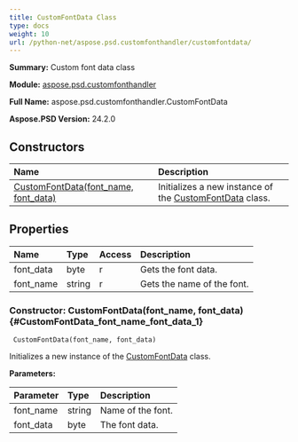 ```yaml
---
title: CustomFontData Class
type: docs
weight: 10
url: /python-net/aspose.psd.customfonthandler/customfontdata/
---
```


**Summary:** Custom font data class

**Module:** [aspose.psd.customfonthandler](/psd/python-net/aspose.psd.customfonthandler/)

**Full Name:** aspose.psd.customfonthandler.CustomFontData

**Aspose.PSD Version:** 24.2.0

## **Constructors**
| **Name** | **Description** |
| :- | :- |
| [CustomFontData(font_name, font_data)](#CustomFontData_font_name_font_data_1) | Initializes a new instance of the [CustomFontData](/psd/python-net/aspose.psd.customfonthandler/customfontdata/) class. |
## **Properties**
| **Name** | **Type** | **Access** | **Description** |
| :- | :- | :- | :- |
| font_data | byte | r | Gets the font data. |
| font_name | string | r | Gets the name of the font. |


### Constructor: CustomFontData(font_name, font_data) {#CustomFontData_font_name_font_data_1}


```
 CustomFontData(font_name, font_data) 
```

Initializes a new instance of the [CustomFontData](/psd/python-net/aspose.psd.customfonthandler/customfontdata/) class.

**Parameters:**

| Parameter | Type | Description |
| :- | :- | :- |
| font_name | string | Name of the font. |
| font_data | byte | The font data. |

